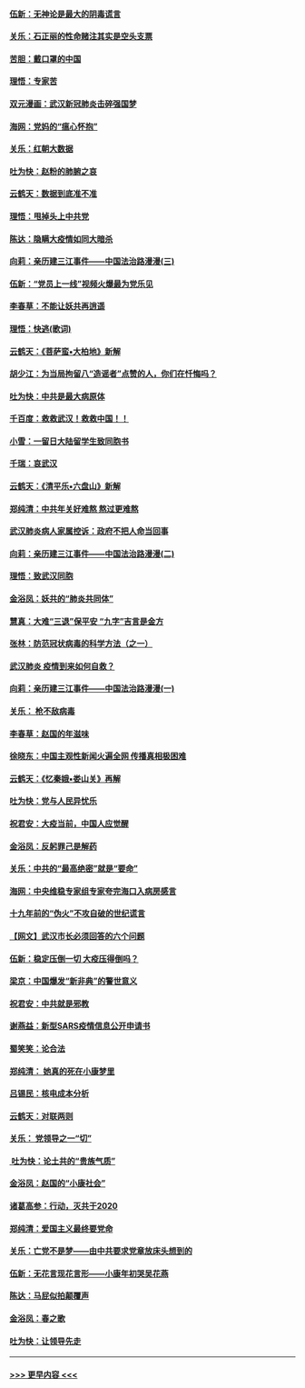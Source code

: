 #### [伍新：无神论是最大的阴毒谎言](../pages/nsc993/n11846129.md?t=02060033) 
#### [关乐：石正丽的性命赌注其实是空头支票](../pages/nsc993/n11846109.md?t=02060033) 
#### [苦胆：戴口罩的中国](../pages/nsc993/n11845576.md?t=02060033) 
#### [理悟：专家苦](../pages/nsc993/n11845564.md?t=02060033) 
#### [双元漫画：武汉新冠肺炎击碎强国梦](../pages/nsc993/n11843320.md?t=02060033) 
#### [海网：党妈的“瘟心怀抱”](../pages/nsc993/n11840740.md?t=02060033) 
#### [关乐：红朝大数据](../pages/nsc993/n11840675.md?t=02060033) 
#### [吐为快：赵粉的肺腑之哀](../pages/nsc993/n11840618.md?t=02060033) 
#### [云鹤天：数据到底准不准](../pages/nsc993/n11840325.md?t=02060033) 
#### [理悟：甩掉头上中共党](../pages/nsc993/n11838826.md?t=02060033) 
#### [陈达：隐瞒大疫情如同大暗杀](../pages/nsc993/n11838771.md?t=02060033) 
#### [向莉：亲历建三江事件——中国法治路漫漫(三)](../pages/nsc993/n11831825.md?t=02060033) 
#### [伍新：“党员上一线”视频火爆最为党乐见](../pages/nsc993/n11838200.md?t=02060033) 
#### [李春草：不能让妖共再逍遥](../pages/nsc993/n11838102.md?t=02060033) 
#### [理悟：快逃(歌词)](../pages/nsc993/n11838083.md?t=02060033) 
#### [云鹤天：《菩萨蛮▪大柏地》新解](../pages/nsc993/n11838059.md?t=02060033) 
#### [胡少江：为当局拘留八“造谣者”点赞的人，你们在忏悔吗？](../pages/nsc993/n11836801.md?t=02060033) 
#### [吐为快：中共是最大病原体](../pages/nsc993/n11836748.md?t=02060033) 
#### [千百度：救救武汉！救救中国！！](../pages/nsc993/n11836145.md?t=02060033) 
#### [小雪：一留日大陆留学生致同胞书](../pages/nsc993/n11834624.md?t=02060033) 
#### [千瑞：哀武汉](../pages/nsc993/n11833647.md?t=02060033) 
#### [云鹤天：《清平乐▪六盘山》新解](../pages/nsc993/n11833611.md?t=02060033) 
#### [郑纯清：中共年关好难熬 熬过更难熬](../pages/nsc993/n11833489.md?t=02060033) 
#### [武汉肺炎病人家属控诉：政府不把人命当回事](../pages/nsc993/n11833205.md?t=02060033) 
#### [向莉：亲历建三江事件——中国法治路漫漫(二)](../pages/nsc993/n11829102.md?t=02060033) 
#### [理悟：致武汉同胞](../pages/nsc993/n11831522.md?t=02060033) 
#### [金浴凤：妖共的“肺炎共同体”](../pages/nsc993/n11829448.md?t=02060033) 
#### [慧真：大难“三退”保平安 “九字”吉言是金方](../pages/nsc993/n11829501.md?t=02060033) 
#### [张林：防范冠状病毒的科学方法（之一）](../pages/nsc993/n11828618.md?t=02060033) 
#### [武汉肺炎 疫情到来如何自救？](../pages/nsc993/n11827632.md?t=02060033) 
#### [向莉：亲历建三江事件——中国法治路漫漫(一)](../pages/nsc993/n11827190.md?t=02060033) 
#### [关乐： 枪不敌病毒](../pages/nsc993/n11826746.md?t=02060033) 
#### [李春草：赵国的年滋味](../pages/nsc993/n11826321.md?t=02060033) 
#### [徐晓东：中国主观性新闻火遍全网 传播真相极困难](../pages/nsc993/n11826508.md?t=02060033) 
#### [云鹤天：《忆秦娥▪娄山关》再解](../pages/nsc993/n11824682.md?t=02060033) 
#### [吐为快：党与人民异忧乐](../pages/nsc993/n11824660.md?t=02060033) 
#### [祝君安：大疫当前，中国人应觉醒](../pages/nsc993/n11821946.md?t=02060033) 
#### [金浴凤：反躬罪己是解药](../pages/nsc993/n11820280.md?t=02060033) 
#### [关乐：中共的“最高绝密”就是“要命”](../pages/nsc993/n11816946.md?t=02060033) 
#### [海网：中央维稳专家组专家夸完海口入病房感言](../pages/nsc993/n11815138.md?t=02060033) 
#### [十九年前的“伪火”不攻自破的世纪谎言](../pages/nsc993/n11813238.md?t=02060033) 
#### [【网文】武汉市长必须回答的六个问题](../pages/nsc993/n11813848.md?t=02060033) 
#### [伍新：稳定压倒一切 大疫压得倒吗？](../pages/nsc993/n11812634.md?t=02060033) 
#### [梁京：中国爆发“新非典”的警世意义](../pages/nsc993/n11812554.md?t=02060033) 
#### [祝君安：中共就是邪教](../pages/nsc993/n11812431.md?t=02060033) 
#### [谢燕益：新型SARS疫情信息公开申请书](../pages/nsc993/n11808840.md?t=02060033) 
#### [蜀笑笑：论合法](../pages/nsc993/n11808064.md?t=02060033) 
#### [郑纯清： 她真的死在小康梦里](../pages/nsc993/n11806623.md?t=02060033) 
#### [吕锡民：核电成本分析](../pages/nsc993/n11806284.md?t=02060033) 
#### [云鹤天：对联两则](../pages/nsc993/n11805957.md?t=02060033) 
#### [关乐： 党领导之一“切”](../pages/nsc993/n11804505.md?t=02060033) 
#### [ 吐为快：论土共的“贵族气质”](../pages/nsc993/n11804490.md?t=02060033) 
#### [金浴凤：赵国的“小康社会”](../pages/nsc993/n11804452.md?t=02060033) 
#### [诸葛高参：行动，灭共于2020](../pages/nsc993/n11804120.md?t=02060033) 
#### [郑纯清：爱国主义最终要党命](../pages/nsc993/n11802197.md?t=02060033) 
#### [关乐：亡党不是梦——由中共要求党章放床头想到的](../pages/nsc993/n11802156.md?t=02060033) 
#### [伍新：无花言现花言形——小康年初哭吴花燕](../pages/nsc993/n11800044.md?t=02060033) 
#### [陈达：马屁似拍颠覆声](../pages/nsc993/n11800010.md?t=02060033) 
#### [金浴凤：春之歌](../pages/nsc993/n11797687.md?t=02060033) 
#### [吐为快：让领导先走](../pages/nsc993/n11797512.md?t=02060033) 

----
#### [ >>> 更早内容 <<< ](../indexes/nsc993-earlier.md)
